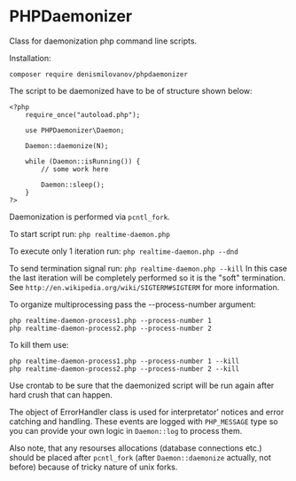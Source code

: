 PHPDaemonizer
=============

Class for daemonization php command line scripts.

Installation:

    composer require denismilovanov/phpdaemonizer

The script to be daemonized have to be of structure shown below:

    <?php
        require_once("autoload.php");

        use PHPDaemonizer\Daemon;

        Daemon::daemonize(N);

        while (Daemon::isRunning()) {
            // some work here

            Daemon::sleep();
        }
    ?>

Daemonization is performed via `pcntl_fork`.

To start script run:
    `php realtime-daemon.php`

To execute only 1 iteration run:
    `php realtime-daemon.php --dnd`

To send termination signal run:
    `php realtime-daemon.php --kill`
In this case the last iteration will be completely performed so it is the "soft" termination.
See `http://en.wikipedia.org/wiki/SIGTERM#SIGTERM` for more information.

To organize multiprocessing pass the --process-number argument:

    php realtime-daemon-process1.php --process-number 1
    php realtime-daemon-process2.php --process-number 2

To kill them use:

    php realtime-daemon-process1.php --process-number 1 --kill
    php realtime-daemon-process2.php --process-number 2 --kill

Use crontab to be sure that the daemonized script will be run again after hard crush that can happen.

The object of ErrorHandler class is used for interpretator' notices and error catching and handling.
These events are logged with `PHP_MESSAGE` type so you can provide your own logic in `Daemon::log`
to process them.

Also note, that any resourses allocations (database connections etc.) should be placed after `pcntl_fork`
(after `Daemon::daemonize` actually, not before) because of tricky nature of unix forks.
